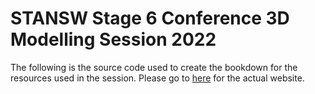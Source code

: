 # STANSW Stage 6 Conference 3D Modelling Session 2022

The following is the source code used to create the bookdown for the resources used in the session. Please go to [here](https://tjelton.github.io/STANSW-Stage-6-Conference-3D-modelling-session-2022/) for the actual website.
